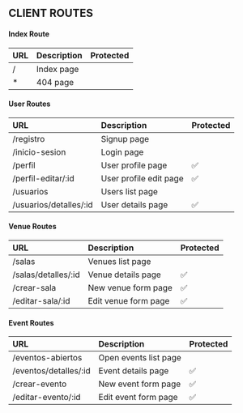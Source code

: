 ## CLIENT ROUTES
#### Index Route

| URL | Description     | Protected                |
| :-------- | :------- | :------------------------- |
| /| Index page |  |
| *| 404 page |  |

#### User Routes

| URL | Description     | Protected                |
| :-------- | :------- | :------------------------- |
| /registro| Signup page |  |
| /inicio-sesion | Login page |  |
| /perfil| User profile page | ✅ |
| /perfil-editar/:id| User profile edit page |✅  |
| /usuarios| Users list page | |
| /usuarios/detalles/:id| User details page | ✅ |


#### Venue Routes

| URL | Description     | Protected                |
| :-------- | :------- | :------------------------- |
| /salas| Venues list page |  |
| /salas/detalles/:id | Venue details page |✅  |
| /crear-sala| New venue form page | ✅ |
| /editar-sala/:id| Edit venue form page | ✅ |


#### Event Routes


| URL | Description     | Protected                |
| :-------- | :------- | :------------------------- |
| /eventos-abiertos| Open events list page |  |
| /eventos/detalles/:id | Event details page | ✅ |
| /crear-evento| New event form page | ✅ |
| /editar-evento/:id| Edit event form page | ✅ |